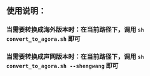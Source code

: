 ## 使用说明：
### 当需要转换成海外版本时：在当前路径下，调用 `sh convert_to_agora.sh` 即可
### 当需要转换成声网版本时：在当前路径下，调用 `sh convert_to_agora.sh --shengwang` 即可